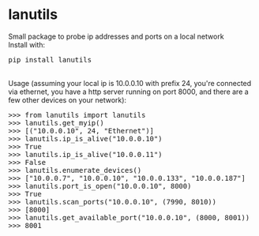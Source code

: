 # lanutils
Small package to probe ip addresses and ports on a local network <br>
Install with:<br>
<pre>
pip install lanutils
</pre>
<br>
Usage (assuming your local ip is 10.0.0.10 with prefix 24, you're connected via ethernet, you have a http server running on port 8000, and there are a few other devices on your network):
<pre>
>>> from lanutils import lanutils
>>> lanutils.get_myip()
>>> [("10.0.0.10", 24, "Ethernet")]
>>> lanutils.ip_is_alive("10.0.0.10")
>>> True
>>> lanutils.ip_is_alive("10.0.0.11")
>>> False
>>> lanutils.enumerate_devices()
>>> ["10.0.0.7", "10.0.0.10", "10.0.0.133", "10.0.0.187"]
>>> lanutils.port_is_open("10.0.0.10", 8000)
>>> True
>>> lanutils.scan_ports("10.0.0.10", (7990, 8010))
>>> [8000]
>>> lanutils.get_available_port("10.0.0.10", (8000, 8001))
>>> 8001
</pre>